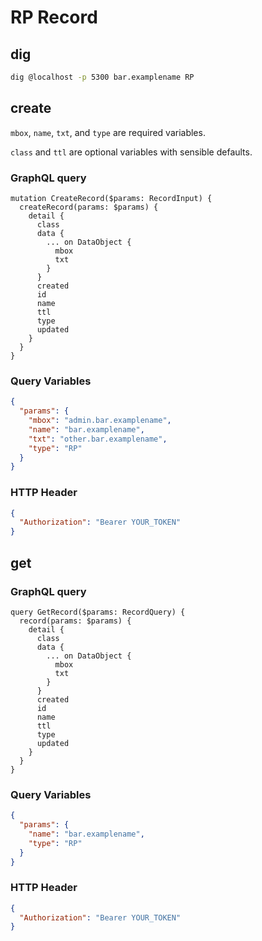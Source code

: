 # RP Record

## dig

```sh
dig @localhost -p 5300 bar.examplename RP
```



## create

`mbox`, `name`, `txt`, and `type` are required variables.

`class` and `ttl` are optional variables with sensible defaults.

### GraphQL query

```sdl
mutation CreateRecord($params: RecordInput) {
  createRecord(params: $params) {
    detail {
      class
      data {
        ... on DataObject {
          mbox
          txt
        }
      }
      created
      id
      name
      ttl
      type
      updated
    }
  }
}
```

### Query Variables

```json
{
  "params": {
    "mbox": "admin.bar.examplename",
    "name": "bar.examplename",
    "txt": "other.bar.examplename",
    "type": "RP"
  }
}
```

### HTTP Header

```json
{
  "Authorization": "Bearer YOUR_TOKEN"
}
```



## get
### GraphQL query

```sdl
query GetRecord($params: RecordQuery) {
  record(params: $params) {
    detail {
      class
      data {
        ... on DataObject {
          mbox
          txt
        }
      }
      created
      id
      name
      ttl
      type
      updated
    }
  }
}
```

### Query Variables

```json
{
  "params": {
    "name": "bar.examplename",
    "type": "RP"
  }
}
```

### HTTP Header

```json
{
  "Authorization": "Bearer YOUR_TOKEN"
}
```
